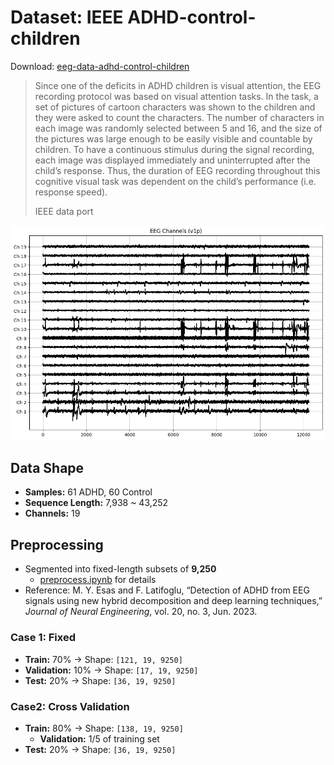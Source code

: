 # Dataset: IEEE ADHD-control-children

Download: [eeg-data-adhd-control-children](https://ieee-dataport.org/open-access/eeg-data-adhd-control-children)

> Since one of the deficits in ADHD children is visual attention, the EEG recording protocol was based on visual attention tasks. In the task, a set of pictures of cartoon characters was shown to the children and they were asked to count the characters. The number of characters in each image was randomly selected between 5 and 16, and the size of the pictures was large enough to be easily visible and countable by children. To have a continuous stimulus during the signal recording, each image was displayed immediately and uninterrupted after the child’s response. Thus, the duration of EEG recording throughout this cognitive visual task was dependent on the child’s performance (i.e. response speed).
>
> IEEE data port

![v1p](/assets/signal.png)

## Data Shape

- **Samples:** 61 ADHD, 60 Control  
- **Sequence Length:** 7,938 ~ 43,252  
- **Channels:** 19  

## Preprocessing

- Segmented into fixed-length subsets of **9,250**
  - [preprocess.ipynb](/assets/tools/preprocess.ipynb) for details
- Reference: M. Y. Esas and F. Latifoglu, “Detection of ADHD from EEG signals using new hybrid decomposition and deep learning techniques,” _Journal of Neural Engineering_, vol. 20, no. 3, Jun. 2023.

### Case 1: Fixed

- **Train:** 70% → Shape: `[121, 19, 9250]`  
- **Validation:** 10% → Shape: `[17, 19, 9250]`  
- **Test:** 20% → Shape: `[36, 19, 9250]`

### Case2: Cross Validation

- **Train:** 80% → Shape: `[138, 19, 9250]`  
  - **Validation:** 1/5 of training set
- **Test:** 20% → Shape: `[36, 19, 9250]`
